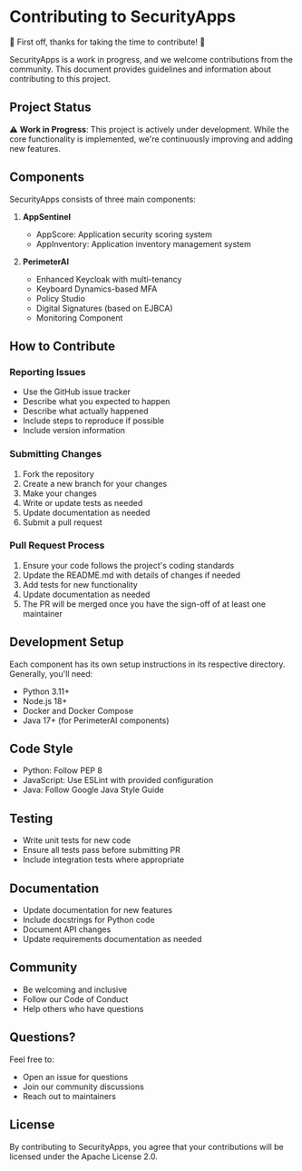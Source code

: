 # Contributing to SecurityApps

🎉 First off, thanks for taking the time to contribute! 🎉

SecurityApps is a work in progress, and we welcome contributions from the community. This document provides guidelines and information about contributing to this project.

## Project Status

⚠️ **Work in Progress**: This project is actively under development. While the core functionality is implemented, we're continuously improving and adding new features.

## Components

SecurityApps consists of three main components:

1. **AppSentinel**
   - AppScore: Application security scoring system
   - AppInventory: Application inventory management system

2. **PerimeterAI**
   - Enhanced Keycloak with multi-tenancy
   - Keyboard Dynamics-based MFA
   - Policy Studio
   - Digital Signatures (based on EJBCA)
   - Monitoring Component

## How to Contribute

### Reporting Issues
- Use the GitHub issue tracker
- Describe what you expected to happen
- Describe what actually happened
- Include steps to reproduce if possible
- Include version information

### Submitting Changes
1. Fork the repository
2. Create a new branch for your changes
3. Make your changes
4. Write or update tests as needed
5. Update documentation as needed
6. Submit a pull request

### Pull Request Process
1. Ensure your code follows the project's coding standards
2. Update the README.md with details of changes if needed
3. Add tests for new functionality
4. Update documentation as needed
5. The PR will be merged once you have the sign-off of at least one maintainer

## Development Setup

Each component has its own setup instructions in its respective directory. Generally, you'll need:

- Python 3.11+
- Node.js 18+
- Docker and Docker Compose
- Java 17+ (for PerimeterAI components)

## Code Style

- Python: Follow PEP 8
- JavaScript: Use ESLint with provided configuration
- Java: Follow Google Java Style Guide

## Testing

- Write unit tests for new code
- Ensure all tests pass before submitting PR
- Include integration tests where appropriate

## Documentation

- Update documentation for new features
- Include docstrings for Python code
- Document API changes
- Update requirements documentation as needed

## Community

- Be welcoming and inclusive
- Follow our Code of Conduct
- Help others who have questions

## Questions?

Feel free to:
- Open an issue for questions
- Join our community discussions
- Reach out to maintainers

## License

By contributing to SecurityApps, you agree that your contributions will be licensed under the Apache License 2.0.
